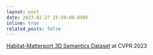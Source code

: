 ```yaml
---
layout: post
date: 2023-02-27 15:59:00-0400
inline: true
related_posts: false
---
```


[Habitat-Matterport 3D Semantics Dataset](https://arxiv.org/abs/2210.05633) at CVPR 2023